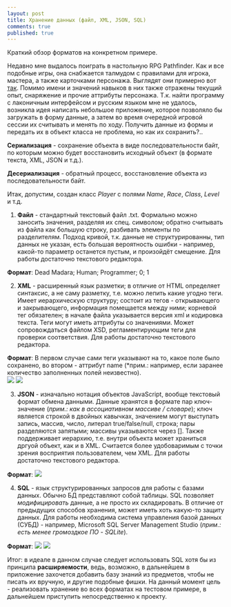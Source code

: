 ```yaml
---
layout: post
title: Хранение данных (файл, XML, JSON, SQL)
comments: true
published: true
---
```

Краткий обзор форматов на конкретном примере.

Недавно мне выдалось поиграть в настольную RPG Pathfinder. Как и все подобные игры, она снабжается талмудом с правилами для игрока, мастера, а также карточками персонажа. Выглядят они примерно вот [так](https://github.com/deadmadara/deadmadara.github.io/blob/main/images/pathfinder-char-list.png?raw=true). Помимо имени и значений навыков в них также отражены текущий опыт, снаряжение и прочие аттрибуты персонажа. Т.к. найти программу с лаконичным интерфейсом и русским языком мне не удалось, возникла идея написать небольшое приложение, которое позволяло бы загружать в форму данные, а затем во время очередной игровой сессии их считывать и менять по ходу. Получить данные из формы и передать их в объект класса не проблема, но как их сохранить?..

**Сериализация** - сохранение объекта в виде последовательности байт, по которым можно будет восстановить исходный объект (в формате текста, XML, JSON и т.д.).

**Десериализация** - обратный процесс, восстановление объекта из последовательности байт.

Итак, допустим, создан класс *Player* с полями *Name*, *Race*, *Class*, *Level* и т.д.

1) **Файл** - стандартный текстовый файл .txt. Формально можно заносить значения, разделяя их спец. символом; обратно считывать из файла как большую строку, разбивать элементы по разделителям. Подход кривой, т.к. данные не структурированны, тип данных не указан, есть большая вероятность ошибки - например, какой-то параметр останется пустым, и произойдёт смещение. Для работы достаточно текстового редактора. 

**Формат**: Dead Madara; Human; Programmer; 0; 1 

2) **XML** - расширенный язык разметки; в отличие от HTML определяет синтаксис, а не саму разметку, т.е. можно лепить какие угодно теги. Имеет иерархическую структуру; состоит из тегов - открывающего и закрывающего, информация помещается между ними; корневой тег обязателен; в начале файла указывается версия xml и кодировка текста. Теги могут иметь аттрибуты со значениями. Может сопровождаться файлом XSD, регламентирующим теги для проверки соответствия. Для работы достаточно текстового редактора. 

**Формат**: В первом случае сами теги указывают на то, какое поле было сохранено, во втором - аттрибут name (*прим.: например, если заранее количество заполненных полей неизвестно).  
![]({{site.baseurl}}/images/xml1.png) 
![]({{site.baseurl}}/images/xml2.png)

3) **JSON** - изначально нотация объектов JavaScript, вообще текстовый формат обмена данными. Данные хранятся в формате пар ключ-значение (*прим.: как в ассоциативном массиве / словаре*); ключ является строкой в двойных кавычках, значением могут выступать запись, массив, число, литерал true/false/null, строка; пары разделяются запятыми; массивы указываются через []. Также поддерживает иерархию, т.е. внутри объекта может храниться дргуой объект, как и в XML. Считается более удобоваримым с точки зрения восприятия пользователем, чем XML. Для работы достаточно текстового редактора. 

**Формат**: 
![]({{site.baseurl}}/images/json.png)

4) **SQL** - язык структурированных запросов для работы с базами данных. Обычно БД представляют собой таблицы. SQL позволяет *модифицировать* данные, а не просто их складировать. В отличие от предыдущих способов хранения, может иметь хоть какую-то защиту данных. Для работы необходима система управления базой данных (СУБД) - например, Microsoft SQL Server Management Studio (*прим.: есть менее громоздкое ПО - SQLite*). 

**Формат**: 
![]({{site.baseurl}}/images/db1.png) 
![]({{site.baseurl}}/images/db2.png)

Итог: в идеале в данном случае следует использовать SQL хотя бы из принципа **расширяемости**, ведь, возможно, в дальнейшем в приложение захочется добавить базу знаний из предметов, чтобы не писать их вручную, и другие подобные фишки. 
На данный момент цель - реализовать хранение во всех форматах на тестовом примере, в дальнейшем приступить непосредственно к проекту.
